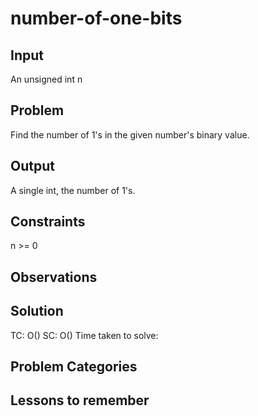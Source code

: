 # number-of-one-bits 
## Input 
An unsigned int n
## Problem 
Find the number of 1's in the given number's binary value.
## Output 
A single int, the number of 1's.
## Constraints 
n >= 0
## Observations 

## Solution 

TC: O() SC: O() Time taken to solve:  
## Problem Categories 
## Lessons to remember 
